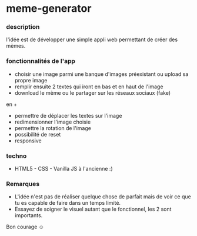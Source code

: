 # meme-generator

### description
l'idée est de développer une simple appli web permettant de créer des mèmes.

### fonctionnalités de l'app
- choisir une image parmi une banque d'images préexistant ou upload sa propre image
- remplir ensuite 2 textes qui iront en bas et en haut de l'image 
- download le mème ou le partager sur les réseaux sociaux (fake)
 
en + 
 - permettre de déplacer les textes sur l'image
 - redimensionner l'image choisie
 - permettre la rotation de l'image
 - possibilité de reset
 - responsive
 
 ### techno
 - HTML5 - CSS - Vanilla JS à l'ancienne :)

### Remarques
 - L'idée n'est pas de réaliser quelque chose de parfait mais de voir ce que tu es capable de faire dans un temps limité. 
 - Essayez de soigner le visuel autant que le fonctionnel, les 2 sont importants.

Bon courage ☺
